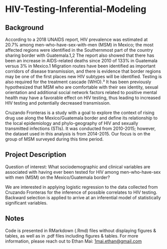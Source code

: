 # HIV-Testing-Inferential-Modeling

## Background

According to a 2018 UNAIDS report, HIV prevalence was estimated at 20.7% among men-who-have-sex-with-men (MSM) in Mexico; the most affected regions were identified in the Southernmost part of the country sharing border with Guatemala.1,2 The report also showed that there has been an increase in AIDS-related deaths since 2010 of 133% in Guatemala versus 3% in Mexico.1 Migration routes have been identified as important corridors of disease transmission, and there is evidence that border regions may be one of the first places new HIV subtypes will be identified. Testing is also required for the treatment cascade (WHO).³ It has been previously hypothesized that MSM who are comfortable with their sex identity, sexual orientation and additional social network factors related to positive mental health may have a favorable effect on HIV testing, thus leading to increased HIV testing and potentially decreased transmission.

Cruzando Fronteras is a study with a goal to explore the context of rising drug use along the Mexico/Guatemala border and define its relationship to the local epidemiology and phylo-geography of HIV and sexually transmitted infections (STIs). It was conducted from 2010-2015; however, the dataset used in this analysis is from 2014-2015. Our focus is on the group of MSM surveyed during this time period.

## Project Description

Question of interest: What sociodemographic and clinical variables are associated with having ever been tested for HIV among men-who-have-sex with men (MSM) on the Mexico/Guatemala border?

We are interested in applying logistic regression to the data collected from Cruzando Fronteras for the inference of possible correlates to HIV testing. Backward selection is applied to arrive at an inferential model of statistically significant variables.

## Notes
Code is presented in RMarkdown (.Rmd) files without displaying figures & tables, as well as in .pdf files including figures & tables. For more information, please reach out to Ethan Mai: 1mai.ethan@gmail.com
